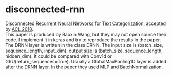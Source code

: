 # disconnected-rnn
[Disconnected Recurrent Neural Networks for Text Categorization](http://aclweb.org/anthology/P18-1215), accepted by [ACL 2018](https://acl2018.org/paper/374/).<br />
This paper is produced by Baoxin Wang, but they may not open source their code. I implement it in keras and try to reproduce the results in the paper.<br />
The DRNN layer is written in the class DRNN. The input size is (batch_size, sequence_length, input_dim), output size is (batch_size, sequence_length, hidden_dim). It could be compared with Conv1d or GRU(return_sequences=True). Usually a GlobalMaxPooling1D layer is added after the DRNN layer. In the paper they used MLP and BatchNormalization.
